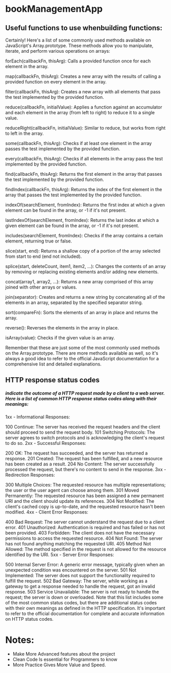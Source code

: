 # bookManagementApp

## Useful functions to use whenbuilding functions:

Certainly! Here's a list of some commonly used methods available on JavaScript's Array.prototype. These methods allow you to manipulate, iterate, and perform various operations on arrays:

forEach(callbackFn, thisArg): Calls a provided function once for each element in the array.

map(callbackFn, thisArg): Creates a new array with the results of calling a provided function on every element in the array.

filter(callbackFn, thisArg): Creates a new array with all elements that pass the test implemented by the provided function.

reduce(callbackFn, initialValue): Applies a function against an accumulator and each element in the array (from left to right) to reduce it to a single value.

reduceRight(callbackFn, initialValue): Similar to reduce, but works from right to left in the array.

some(callbackFn, thisArg): Checks if at least one element in the array passes the test implemented by the provided function.

every(callbackFn, thisArg): Checks if all elements in the array pass the test implemented by the provided function.

find(callbackFn, thisArg): Returns the first element in the array that passes the test implemented by the provided function.

findIndex(callbackFn, thisArg): Returns the index of the first element in the array that passes the test implemented by the provided function.

indexOf(searchElement, fromIndex): Returns the first index at which a given element can be found in the array, or -1 if it's not present.

lastIndexOf(searchElement, fromIndex): Returns the last index at which a given element can be found in the array, or -1 if it's not present.

includes(searchElement, fromIndex): Checks if the array contains a certain element, returning true or false.

slice(start, end): Returns a shallow copy of a portion of the array selected from start to end (end not included).

splice(start, deleteCount, item1, item2, ...): Changes the contents of an array by removing or replacing existing elements and/or adding new elements.

concat(array1, array2, ...): Returns a new array comprised of this array joined with other arrays or values.

join(separator): Creates and returns a new string by concatenating all of the elements in an array, separated by the specified separator string.

sort(compareFn): Sorts the elements of an array in place and returns the array.

reverse(): Reverses the elements in the array in place.

isArray(value): Checks if the given value is an array.

Remember that these are just some of the most commonly used methods on the Array.prototype. There are more methods available as well, so it's always a good idea to refer to the official JavaScript documentation for a comprehensive list and detailed explanations.

## HTTP response status codes 

##### indicate the outcome of a HTTP request made by a client to a web server. Here is a list of common HTTP response status codes along with their meanings:

1xx - Informational Responses:

100 Continue: The server has received the request headers and the client should proceed to send the request body.
101 Switching Protocols: The server agrees to switch protocols and is acknowledging the client's request to do so.
2xx - Successful Responses:

200 OK: The request has succeeded, and the server has returned a response.
201 Created: The request has been fulfilled, and a new resource has been created as a result.
204 No Content: The server successfully processed the request, but there's no content to send in the response.
3xx - Redirection Responses:

300 Multiple Choices: The requested resource has multiple representations; the user or the user agent can choose among them.
301 Moved Permanently: The requested resource has been assigned a new permanent URI and the client should update its references.
304 Not Modified: The client's cached copy is up-to-date, and the requested resource hasn't been modified.
4xx - Client Error Responses:

400 Bad Request: The server cannot understand the request due to a client error.
401 Unauthorized: Authentication is required and has failed or has not been provided.
403 Forbidden: The client does not have the necessary permissions to access the requested resource.
404 Not Found: The server has not found anything matching the requested URI.
405 Method Not Allowed: The method specified in the request is not allowed for the resource identified by the URI.
5xx - Server Error Responses:

500 Internal Server Error: A generic error message, typically given when an unexpected condition was encountered on the server.
501 Not Implemented: The server does not support the functionality required to fulfill the request.
502 Bad Gateway: The server, while working as a gateway to get a response needed to handle the request, got an invalid response.
503 Service Unavailable: The server is not ready to handle the request; the server is down or overloaded.
Note that this list includes some of the most common status codes, but there are additional status codes with their own meanings as defined in the HTTP specification. It's important to refer to the official documentation for complete and accurate information on HTTP status codes.

# Notes:

- Make More Advanced features about the project
- Clean Code Is essential for Programmers to know
- More Practice Gives More Value and Speed.
